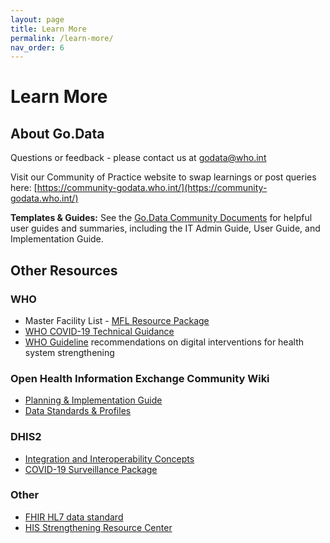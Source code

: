 ```yaml
---
layout: page
title: Learn More
permalink: /learn-more/
nav_order: 6
---
```


# Learn More
## About Go.Data
Questions or feedback - please contact us at [godata@who.int](mailto://godata@who.int)

Visit our Community of Practice website to swap learnings or post queries here: [https://community-godata.who.int/](https://community-godata.who.int/)

**Templates & Guides:** See the [Go.Data Community Documents](https://community-godata.who.int/page/documents) for helpful user guides and summaries, including the IT Admin Guide, User Guide, and Implementation Guide. 

## Other Resources
### WHO 
- Master Facility List - [MFL Resource Package](https://www.who.int/healthinfo/country_monitoring_evaluation/mfl/en/)
- [WHO COVID-19 Technical Guidance](https://www.who.int/emergencies/diseases/novel-coronavirus-2019/technical-guidance-publications)
- [WHO Guideline](https://www.who.int/reproductivehealth/publications/digital-interventions-health-system-strengthening/en/) recommendations on digital interventions for health system strengthening

### Open Health Information Exchange Community Wiki
- [Planning & Implementation Guide](https://wiki.ohie.org/display/documents/OpenHIE+Planning+and+Implementation+Guides)
- [Data Standards & Profiles](https://wiki.ohie.org/display/documents/OpenHIE+Standards+and+Profiles)

### DHIS2
- [Integration and Interoperability Concepts](https://docs.dhis2.org/2.34/en/dhis2_implementation_guide/integration-concepts.html#integration-and-interoperability)
- [COVID-19 Surveillance Package](https://www.dhis2.org/covid-19)

### Other
- [FHIR HL7 data standard](https://www.hl7.org/fhir/overview.html)
- [HIS Strengthening Resource Center](https://www.measureevaluation.org/his-strengthening-resource-center/his-stages-of-continuous-improvement-toolkit)
